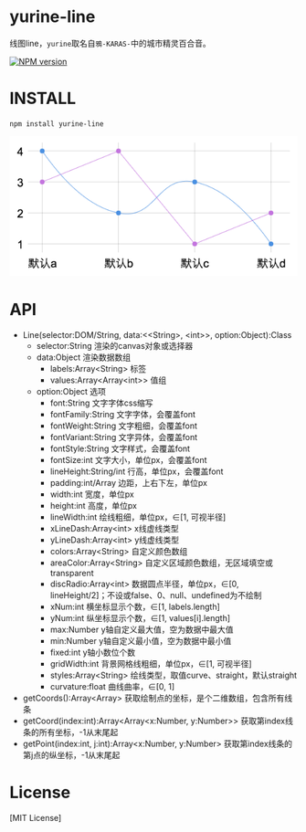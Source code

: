 # yurine-line

线图line，`yurine`取名自`鴉-KARAS-`中的城市精灵百合音。

[![NPM version](https://badge.fury.io/js/yurine-line.png)](https://npmjs.org/package/yurine-line)

# INSTALL
```
npm install yurine-line
```

[![preview](https://raw.githubusercontent.com/yurine-graphics/line/master/preview.png)](https://github.com/yurine-graphics/line)

# API
 * Line(selector:DOM/String, data:\<\<String>, \<int>>, option:Object):Class
   * selector:String 渲染的canvas对象或选择器
   * data:Object 渲染数据数组
     - labels:Array\<String> 标签
     - values:Array\<Array\<int>> 值组 
   * option:Object 选项
     - font:String 文字字体css缩写
     - fontFamily:String 文字字体，会覆盖font
     - fontWeight:String 文字粗细，会覆盖font
     - fontVariant:String 文字异体，会覆盖font
     - fontStyle:String 文字样式，会覆盖font
     - fontSize:int 文字大小，单位px，会覆盖font
     - lineHeight:String/int 行高，单位px，会覆盖font
     - padding:int/Array 边距，上右下左，单位px
     - width:int 宽度，单位px
     - height:int 高度，单位px
     - lineWidth:int 绘线粗细，单位px，∈\[1, 可视半径]
     - xLineDash:Array\<int> x线虚线类型
     - yLineDash:Array\<int> y线虚线类型
     - colors:Array\<String> 自定义颜色数组
     - areaColor:Array\<String> 自定义区域颜色数组，无区域填空或transparent
     - discRadio:Array\<int> 数据圆点半径，单位px，∈\[0, lineHeight/2]；不设或false、0、null、undefined为不绘制
     - xNum:int 横坐标显示个数，∈\[1, labels.length]
     - yNum:int 纵坐标显示个数，∈\[1, values\[i].length]
     - max:Number y轴自定义最大值，空为数据中最大值
     - min:Number y轴自定义最小值，空为数据中最小值
     - fixed:int y轴小数位个数
     - gridWidth:int 背景网格线粗细，单位px，∈\[1, 可视半径]
     - styles:Array\<String> 绘线类型，取值curve、straight，默认straight
     - curvature:float 曲线曲率，∈\[0, 1]
 * getCoords():Array\<Array> 获取绘制点的坐标，是个二维数组，包含所有线条
 * getCoord(index:int):Array\<Array\<x:Number, y:Number>> 获取第index线条的所有坐标，-1从末尾起
 * getPoint(index:int, j:int):Array\<x:Number, y:Number> 获取第index线条的第j点的纵坐标，-1从末尾起

# License
[MIT License]
